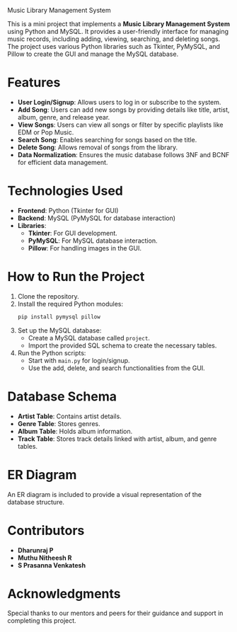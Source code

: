 Music Library Management System

This is a mini project that implements a **Music Library Management System** using Python and MySQL. It provides a user-friendly interface for managing music records, including adding, viewing, searching, and deleting songs. The project uses various Python libraries such as Tkinter, PyMySQL, and Pillow to create the GUI and manage the MySQL database.

# Features

- **User Login/Signup**: Allows users to log in or subscribe to the system.
- **Add Song**: Users can add new songs by providing details like title, artist, album, genre, and release year.
- **View Songs**: Users can view all songs or filter by specific playlists like EDM or Pop Music.
- **Search Song**: Enables searching for songs based on the title.
- **Delete Song**: Allows removal of songs from the library.
- **Data Normalization**: Ensures the music database follows 3NF and BCNF for efficient data management.

# Technologies Used

- **Frontend**: Python (Tkinter for GUI)
- **Backend**: MySQL (PyMySQL for database interaction)
- **Libraries**: 
  - **Tkinter**: For GUI development.
  - **PyMySQL**: For MySQL database interaction.
  - **Pillow**: For handling images in the GUI.

# How to Run the Project

1. Clone the repository.
2. Install the required Python modules:
   ```bash
   pip install pymysql pillow
   ```
3. Set up the MySQL database:
   - Create a MySQL database called `project`.
   - Import the provided SQL schema to create the necessary tables.
4. Run the Python scripts:
   - Start with `main.py` for login/signup.
   - Use the add, delete, and search functionalities from the GUI.

# Database Schema

- **Artist Table**: Contains artist details.
- **Genre Table**: Stores genres.
- **Album Table**: Holds album information.
- **Track Table**: Stores track details linked with artist, album, and genre tables.

# ER Diagram

An ER diagram is included to provide a visual representation of the database structure.

# Contributors

- **Dharunraj P**
- **Muthu Nitheesh R**
- **S Prasanna Venkatesh**

# Acknowledgments

Special thanks to our mentors and peers for their guidance and support in completing this project.
